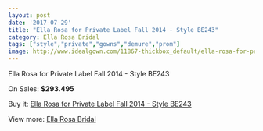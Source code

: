 ```yaml
---
layout: post
date: '2017-07-29'
title: "Ella Rosa for Private Label Fall 2014 - Style BE243"
category: Ella Rosa Bridal
tags: ["style","private","gowns","demure","prom"]
image: http://www.idealgown.com/11867-thickbox_default/ella-rosa-for-private-label-fall-2014-style-be243.jpg
---
```

Ella Rosa for Private Label Fall 2014 - Style BE243

On Sales: **$293.495**
<a href="https://www.idealgown.com/en/ella-rosa-bridal/4817-ella-rosa-for-private-label-fall-2014-style-be243.html"><amp-img layout="responsive" width="600" height="600" src="//www.idealgown.com/11867-thickbox_default/ella-rosa-for-private-label-fall-2014-style-be243.jpg" alt="Ella Rosa for Private Label Fall 2014 - Style BE243 0" /></a>
<a href="https://www.idealgown.com/en/ella-rosa-bridal/4817-ella-rosa-for-private-label-fall-2014-style-be243.html"><amp-img layout="responsive" width="600" height="600" src="//www.idealgown.com/11868-thickbox_default/ella-rosa-for-private-label-fall-2014-style-be243.jpg" alt="Ella Rosa for Private Label Fall 2014 - Style BE243 1" /></a>
<a href="https://www.idealgown.com/en/ella-rosa-bridal/4817-ella-rosa-for-private-label-fall-2014-style-be243.html"><amp-img layout="responsive" width="600" height="600" src="//www.idealgown.com/11866-thickbox_default/ella-rosa-for-private-label-fall-2014-style-be243.jpg" alt="Ella Rosa for Private Label Fall 2014 - Style BE243 2" /></a>

Buy it: [Ella Rosa for Private Label Fall 2014 - Style BE243](https://www.idealgown.com/en/ella-rosa-bridal/4817-ella-rosa-for-private-label-fall-2014-style-be243.html "Ella Rosa for Private Label Fall 2014 - Style BE243")

View more: [Ella Rosa Bridal](https://www.idealgown.com/en/60-ella-rosa-bridal "Ella Rosa Bridal")